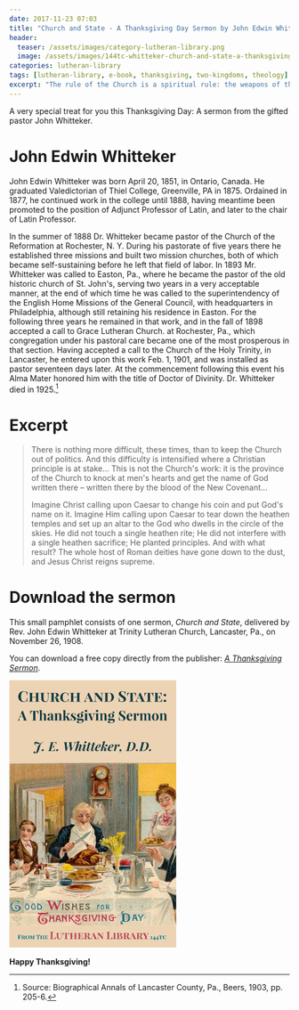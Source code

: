 ```yaml
---
date: 2017-11-23 07:03 
title: "Church and State - A Thanksgiving Day Sermon by John Edwin Whitteker"
header:
  teaser: /assets/images/category-lutheran-library.png
  image: /assets/images/144tc-whitteker-church-and-state-a-thanksgiving-sermon-1024.jpg
categories: lutheran-library
tags: [lutheran-library, e-book, thanksgiving, two-kingdoms, theology]
excerpt: "The rule of the Church is a spiritual rule: the weapons of the Church are spiritual weapons: the work of the Church is a spiritual work."
---
```

A very special treat for you this Thanksgiving Day:  A sermon from the gifted pastor John Whitteker.

# John Edwin Whitteker

John Edwin Whitteker was born April 20, 1851, in Ontario, Canada. He graduated Valedictorian of Thiel College, Greenville, PA in 1875.  Ordained in 1877, he continued work in the college until 1888, having meantime been promoted to the position of Adjunct Professor of Latin, and later to the chair of Latin Professor.

In the summer of 1888 Dr. Whitteker became pastor of the Church of the Reformation at Rochester, N. Y. During his pastorate of five years there he established three missions and built two mission churches, both of which became self-sustaining before he left that field of labor. In 1893 Mr. Whitteker was called to Easton, Pa., where he became the pastor of the old historic church of St. John's, serving two years in a very acceptable manner, at the end of which time he was called to the superintendency of the English Home Missions of the General Council, with headquarters in Philadelphia, although still retaining his residence in Easton. For the following three years he remained in that work, and in the fall of 1898 accepted a call to Grace Lutheran Church. at Rochester, Pa., which congregation under his pastoral care became one of the most prosperous in that section. Having accepted a call to the Church of the Holy Trinity, in Lancaster, he entered upon this work Feb. 1, 1901, and was installed as pastor seventeen days later. At the commencement following this event his Alma Mater honored him with the title of Doctor of Divinity.  Dr. Whitteker died in 1925.[^ahU]

[^ahU]: Source: Biographical Annals of Lancaster County, Pa., Beers, 1903, pp. 205-6.

# Excerpt

>There is nothing more difficult, these times, than to keep the Church out of politics. And this difficulty is intensified where a Christian principle is at stake... This is not the Church's work: it is the province of the Church to knock at men's hearts and get the name of God written there – written there by the blood of the New Covenant...
>
>Imagine Christ calling upon Caesar to change his coin and put God's name on it. Imagine Him calling upon Caesar to tear down the heathen temples and set up an altar to the God who dwells in the circle of the skies. He did not touch a single heathen rite; He did not interfere with a single heathen sacrifice; He planted principles. And with what result? The whole host of Roman deities have gone down to the dust, and Jesus Christ reigns supreme. 

# Download the sermon

This small pamphlet consists of one sermon, *Church and State*, delivered by Rev. John Edwin Whitteker at Trinity Lutheran Church, Lancaster, Pa., on November 26, 1908. 

You can download a free copy directly from the publisher: [*A Thanksgiving Sermon*](http://www.lutheranlibrary.org/144tc-whitteker-church-and-state-a-thanksgiving-sermon/#download-the-ebook).


[![download](/assets/images/144tc-whitteker-church-and-state-a-thanksgiving-sermon-300x480.jpg)](http://www.lutheranlibrary.org/144tc-whitteker-church-and-state-a-thanksgiving-sermon/#download-the-ebook)

__Happy Thanksgiving!__ 

